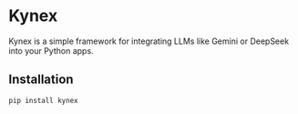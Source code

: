 # Kynex

Kynex is a simple framework for integrating LLMs like Gemini or DeepSeek into your Python apps.

## Installation

```bash
pip install kynex
